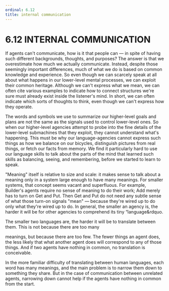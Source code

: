 ```yaml
---
ordinal: 6.12
title: internal communication
---
```


# 6.12 INTERNAL COMMUNICATION

If agents can't communicate, how is it that people can &mdash; in spite of having such different backgrounds, thoughts, and purposes? The answer is that we overestimate how much we actually communicate. Instead, despite those seemingly important differences, much of what we do is based on common knowledge and experience. So even though we can scarcely speak at all about what happens in our lower-level mental processes, we can exploit their common heritage. Although we can't express what we mean, we can often cite various examples to indicate how to connect structures we're sure must already exist inside the listener's mind. In short, we can often indicate which sorts of thoughts to think, even though we can't express how they operate.

The words and symbols we use to summarize our higher-level goals and plans are not the same as the signals used to control lower-level ones. So when our higher-level agencies attempt to probe into the fine details of the lower-level submachines that they exploit, they cannot understand what's happening. This must be why our language-agencies cannot express such things as how we balance on our bicycles, distinguish pictures from real things, or fetch our facts from memory. We find it particularly hard to use our language skills to talk about the parts of the mind that learned such skills as balancing, seeing, and remembering, before we started to learn to speak.

"Meaning" itself is relative to size and scale: it makes sense to talk about a meaning only in a system large enough to have many meanings. For smaller systems, that concept seems vacant and superfluous. For example, Builder's agents require no sense of meaning to do their work; Add merely has to turn on Get and Put. Then Get and Put do not need any subtle sense of what those turn-on signals "mean" &mdash; because they're wired up to do only what they're wired up to do. In general, the smaller an agency is, the harder it will be for other agencies to comprehend its tiny &ldquo;language&amp;rdquo.

The smaller two languages are, the harder it will be to translate between them. This is not because there are too many

meanings, but because there are too few. The fewer things an agent does, the less likely that what another agent does will correspond to any of those things. And if two agents have nothing in common, no translation is conceivable.

In the more familiar difficulty of translating between human languages, each word has many meanings, and the main problem is to narrow them down to something they share. But in the case of communication between unrelated agents, narrowing down cannot help if the agents have nothing in common from the start.
